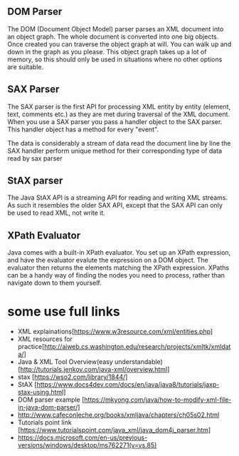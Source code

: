 ## DOM Parser
The DOM (Document Object Model) parser parses an XML document into an object graph. The whole document is converted into one big objects. Once created you can traverse the object graph at will. You can walk up and down in the graph as you please. This object graph takes up a lot of memory, so this should only be used in situations where no other options are suitable.

## SAX Parser
The SAX parser is the first API for processing XML entity by entity (element, text, comments etc.) as they are met during traversal of the XML document. When you use a SAX parser you pass a handler object to the SAX parser. This handler object has a method for every "event".

The data is considerably a stream of data read the document line by line the SAX handler perform unique method for their corresponding type of data read by sax parser

## StAX parser
The Java StAX API is a streaming API for reading and writing XML streams. As such it resembles the older SAX API, except that the SAX API can only be used to read XML, not write it.


## XPath Evaluator
Java comes with a built-in XPath evaluator. You set up an XPath expression, and have the evaluator evalute the expression on a DOM object. The evaluator then returns the elements matching the XPath expression. XPaths can be a handy way of finding the nodes you need to process, rather than navigate down to them yourself.






# some use full links
+ XML explainations[https://www.w3resource.com/xml/entities.php]
+  XML resources for practice[http://aiweb.cs.washington.edu/research/projects/xmltk/xmldata/]
+ Java & XML Tool Overview(easy understandable)[http://tutorials.jenkov.com/java-xml/overview.html]
+  stax [https://wso2.com/library/1844/]
+ StAX [https://www.docs4dev.com/docs/en/java/java8/tutorials/jaxp-stax-using.html]
+ DOM parser example [https://mkyong.com/java/how-to-modify-xml-file-in-java-dom-parser/]
+ http://www.cafeconleche.org/books/xmljava/chapters/ch05s02.html
+ Tutorials point link [https://www.tutorialspoint.com/java_xml/java_dom4j_parser.htm]
+ https://docs.microsoft.com/en-us/previous-versions/windows/desktop/ms762271(v=vs.85)

